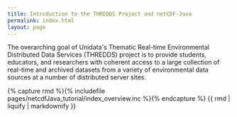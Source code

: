```yaml
---
title: Introduction to the THREDDS Project and netCDF-Java
permalink: index.html
layout: page
---
```


The overarching goal of Unidata's Thematic Real-time Environmental Distributed Data Services (THREDDS) project is to provide students, educators, and researchers with coherent access to a large collection of real-time and archived datasets from a variety of environmental data sources at a number of distributed server sites.

{% capture rmd %}{% includefile pages/netcdfJava_tutorial/index_overview.inc %}{% endcapture %}
{{ rmd | liquify | markdownify }}